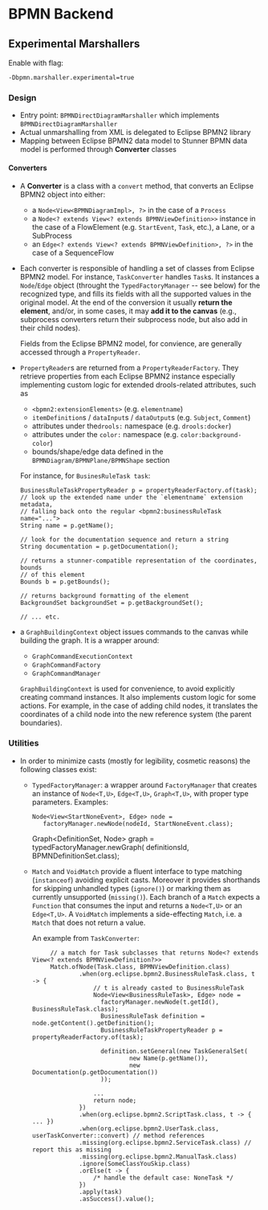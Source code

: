 # BPMN Backend

## Experimental Marshallers

Enable with flag:

    -Dbpmn.marshaller.experimental=true
    
### Design

- Entry point: `BPMNDirectDiagramMarshaller` which implements `BPMNDirectDiagramMarshaller` 
- Actual unmarshalling from XML is delegated to Eclipse BPMN2 library
- Mapping between Eclipse BPMN2 data model to Stunner BPMN data model is performed through **Converter** classes

#### Converters

- A **Converter** is a class with a `convert` method, that converts an Eclipse BPMN2 object into either:

   - a `Node<View<BPMNDiagramImpl>, ?>` in the case of a `Process`
   - a `Node<? extends View<? extends BPMNViewDefinition>>` instance in the case of a FlowElement 
     (e.g. `StartEvent`, `Task`, etc.), a Lane, or a SubProcess
   - an `Edge<? extends View<? extends BPMNViewDefinition>, ?>` in the case of a SequenceFlow
   
- Each converter is responsible of handling a set of classes from Eclipse BPMN2 model. For instance,
  `TaskConverter` handles `Task`s. It instances a `Node`/`Edge` object (throught the `TypedFactoryManager` -- see below)
  for the recognized type, and fills its fields with all the supported values in the original model.
  At the end of the conversion it usually **return the element**, and/or, in some cases, it may **add it to the canvas** 
  (e.g., subprocess converters return their subprocess node, but also add in their child nodes).
  
  Fields from the Eclipse BPMN2 model, for convience, are generally accessed through a `PropertyReader`. 
  
- `PropertyReader`s are returned from a `PropertyReaderFactory`. They retrieve properties from
  each Eclipse BPMN2 instance especially implementing custom logic for
  extended drools-related attributes, such as 
  - `<bpmn2:extensionElements>` (e.g. `elementname`)
  - `itemDefinition`s / `dataInput`s / `dataOutput`s (e.g. `Subject`, `Comment`)
  - attributes under the`drools:` namespace (e.g. `drools:docker`)
  - attributes under the `color:` namespace (e.g. `color:background-color`)
  - bounds/shape/edge data defined in the `BPMNDiagram/BPMNPlane/BPMNShape` section
  
  For instance, for `BusinesRuleTask task`:
  
      BusinessRuleTaskPropertyReader p = propertyReaderFactory.of(task);
      // look up the extended name under the `elementname` extension metadata,
      // falling back onto the regular <bpmn2:businessRuleTask name="...">
      String name = p.getName();
      
      // look for the documentation sequence and return a string
      String documentation = p.getDocumentation();
      
      // returns a stunner-compatible representation of the coordinates, bounds
      // of this element
      Bounds b = p.getBounds();
      
      // returns background formatting of the element
      BackgroundSet backgroundSet = p.getBackgroundSet();
      
      // ... etc.

- a `GraphBuildingContext` object issues commands to the canvas while building the graph. 
  It is a wrapper around: 
   - `GraphCommandExecutionContext`
   - `GraphCommandFactory` 
   - `GraphCommandManager` 
   
  `GraphBuildingContext` is used for convenience, to avoid explicitly creating command instances.
  It also implements custom logic for some actions. For example, in the case of adding child nodes, 
  it translates the coordinates of a child node into the new reference system (the parent boundaries).

### Utilities
 
- In order to minimize casts (mostly for legibility, cosmetic reasons) the following classes exist:

   - `TypedFactoryManager`: a wrapper around `FactoryManager` that creates 
     an instance of `Node<T,U>`, `Edge<T,U>`, `Graph<T,U>`, with proper type parameters. Examples:
     
         Node<View<StartNoneEvent>, Edge> node = 
            factoryManager.newNode(nodeId, StartNoneEvent.class);

     
        Graph<DefinitionSet, Node> graph =
                typedFactoryManager.newGraph(
                        definitionsId, BPMNDefinitionSet.class);
                        

     
   - `Match` and `VoidMatch` provide a fluent interface to type matching (`instanceof`)
      avoiding explicit casts. Moreover it provides shorthands for skipping unhandled types (`ignore()`) 
      or marking them as currently unsupported (`missing()`). Each branch of a `Match` 
      expects a `Function` that consumes the input and returns a `Node<T,U>` or an `Edge<T,U>`. 
      A `VoidMatch` implements a side-effecting `Match`, i.e. a `Match` that does not return a value.
      
      An example from `TaskConverter`:
      
              // a match for Task subclasses that returns Node<? extends View<? extends BPMNViewDefinition?>>
              Match.ofNode(Task.class, BPMNViewDefinition.class)
                      .when(org.eclipse.bpmn2.BusinessRuleTask.class, t -> {
                          // t is already casted to BusinessRuleTask
                          Node<View<BusinessRuleTask>, Edge> node = 
                            factoryManager.newNode(t.getId(), BusinessRuleTask.class);
                            BusinessRuleTask definition = node.getContent().getDefinition();
                            BusinessRuleTaskPropertyReader p = propertyReaderFactory.of(task);
                    
                            definition.setGeneral(new TaskGeneralSet(
                                    new Name(p.getName()),
                                    new Documentation(p.getDocumentation())
                            ));

                          ...
                          return node;
                      })
                      .when(org.eclipse.bpmn2.ScriptTask.class, t -> { ... })
                      .when(org.eclipse.bpmn2.UserTask.class, userTaskConverter::convert) // method references
                      .missing(org.eclipse.bpmn2.ServiceTask.class) // report this as missing
                      .missing(org.eclipse.bpmn2.ManualTask.class)
                      .ignore(SomeClassYouSkip.class)
                      .orElse(t -> {
                          /* handle the default case: NoneTask */
                      })
                      .apply(task)
                      .asSuccess().value();
      
